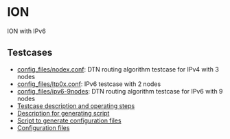 # ION
ION with IPv6 

## Testcases

 * [config_files/nodex.conf](https://github.com/xyongcn/ION/blob/master/config_files/node1.conf): DTN routing algorithm testcase for IPv4 with 3 nodes
 * [config_files/ltp0x.conf](https://github.com/xyongcn/ION/blob/master/config_files/ltp01.conf): IPv6 testcase with 2 nodes
 * [config_files/ipv6-9nodes](https://github.com/xyongcn/ION/tree/master/config_files/ipv6-9nodes): DTN routing algorithm testcase for IPv6 with 9 nodes
  * [Testcase description and operating steps](https://github.com/xyongcn/ION/blob/master/document/ion-testcase.md)
  * [Description for generating script](https://github.com/xyongcn/ION/blob/master/document/ion-configgenerator.md)
  * [Script to generate configuration files](https://github.com/xyongcn/ION/tree/master/config_gen)
  * [Configuration files](https://github.com/xyongcn/ION/tree/master/config_files/ipv6-9nodes)
